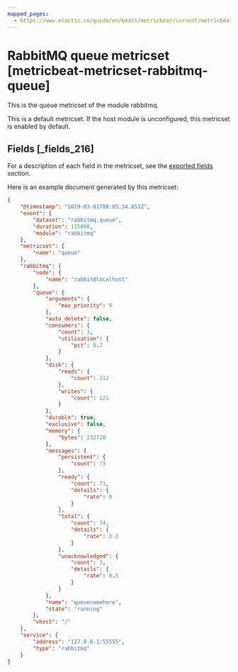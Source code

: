 ```yaml
---
mapped_pages:
  - https://www.elastic.co/guide/en/beats/metricbeat/current/metricbeat-metricset-rabbitmq-queue.html
---
```


# RabbitMQ queue metricset [metricbeat-metricset-rabbitmq-queue]

This is the queue metricset of the module rabbitmq.

This is a default metricset. If the host module is unconfigured, this metricset is enabled by default.

## Fields [_fields_216]

For a description of each field in the metricset, see the [exported fields](/reference/metricbeat/exported-fields-rabbitmq.md) section.

Here is an example document generated by this metricset:

```json
{
    "@timestamp": "2019-03-01T08:05:34.853Z",
    "event": {
        "dataset": "rabbitmq.queue",
        "duration": 115000,
        "module": "rabbitmq"
    },
    "metricset": {
        "name": "queue"
    },
    "rabbitmq": {
        "node": {
            "name": "rabbit@localhost"
        },
        "queue": {
            "arguments": {
                "max_priority": 9
            },
            "auto_delete": false,
            "consumers": {
                "count": 3,
                "utilisation": {
                    "pct": 0.7
                }
            },
            "disk": {
                "reads": {
                    "count": 212
                },
                "writes": {
                    "count": 121
                }
            },
            "durable": true,
            "exclusive": false,
            "memory": {
                "bytes": 232720
            },
            "messages": {
                "persistent": {
                    "count": 73
                },
                "ready": {
                    "count": 71,
                    "details": {
                        "rate": 0
                    }
                },
                "total": {
                    "count": 74,
                    "details": {
                        "rate": 2.2
                    }
                },
                "unacknowledged": {
                    "count": 3,
                    "details": {
                        "rate": 0.5
                    }
                }
            },
            "name": "queuenamehere",
            "state": "running"
        },
        "vhost": "/"
    },
    "service": {
        "address": "127.0.0.1:55555",
        "type": "rabbitmq"
    }
}
```


